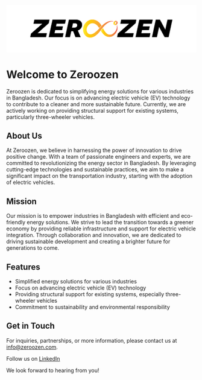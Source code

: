![Alt Text](black_logo.jpeg)
# Welcome to Zeroozen


Zeroozen is dedicated to simplifying energy solutions for various industries in Bangladesh. Our focus is on advancing electric vehicle (EV) technology to contribute to a cleaner and more sustainable future. Currently, we are actively working on providing structural support for existing systems, particularly three-wheeler vehicles.

## About Us

At Zeroozen, we believe in harnessing the power of innovation to drive positive change. With a team of passionate engineers and experts, we are committed to revolutionizing the energy sector in Bangladesh. By leveraging cutting-edge technologies and sustainable practices, we aim to make a significant impact on the transportation industry, starting with the adoption of electric vehicles.

## Mission

Our mission is to empower industries in Bangladesh with efficient and eco-friendly energy solutions. We strive to lead the transition towards a greener economy by providing reliable infrastructure and support for electric vehicle integration. Through collaboration and innovation, we are dedicated to driving sustainable development and creating a brighter future for generations to come.

## Features

- Simplified energy solutions for various industries
- Focus on advancing electric vehicle (EV) technology
- Providing structural support for existing systems, especially three-wheeler vehicles
- Commitment to sustainability and environmental responsibility

## Get in Touch

For inquiries, partnerships, or more information, please contact us at [info@zeroozen.com](mailto:info@zeroozen.com).

Follow us on [LinkedIn](https://bd.linkedin.com/company/zeroozen)

We look forward to hearing from you!

